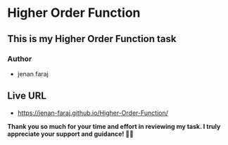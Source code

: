 # Higher Order Function 
## This is my Higher Order Function task
### Author
- jenan faraj
## Live URL
-  https://jenan-faraj.github.io/Higher-Order-Function/

**Thank you so much for your time and effort in reviewing my task. I truly appreciate your support and guidance! 🙏🌟**